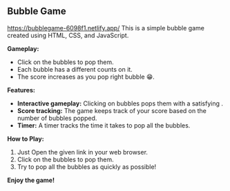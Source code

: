 ## Bubble Game

https://bubblegame-6098f1.netlify.app/
This is a simple bubble game created using HTML, CSS, and JavaScript.

**Gameplay:**

- Click on the bubbles to pop them.
- Each bubble has a different counts on it.
- The score increases as you pop right bubble 😁.

**Features:**

- **Interactive gameplay:** Clicking on bubbles pops them with a satisfying .
- **Score tracking:** The game keeps track of your score based on the number of bubbles popped.
- **Timer:** A timer tracks the time it takes to pop all the bubbles.

**How to Play:**

1. Just Open the given link  in your web browser.
2. Click on the bubbles to pop them.
3. Try to pop all the bubbles as quickly as possible!


**Enjoy the game!**
